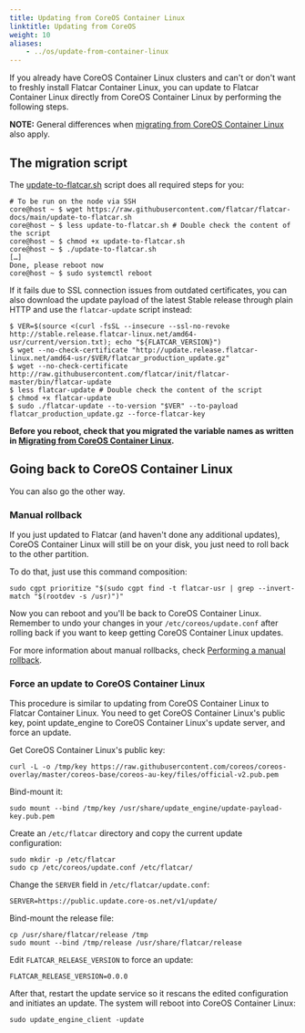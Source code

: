 ```yaml
---
title: Updating from CoreOS Container Linux
linktitle: Updating from CoreOS
weight: 10
aliases:
    - ../os/update-from-container-linux
---
```


If you already have CoreOS Container Linux clusters and can't or don't want to freshly install Flatcar Container Linux, you can update to Flatcar Container Linux directly from CoreOS Container Linux by performing the following steps.

**NOTE:** General differences when [migrating from CoreOS Container Linux][migrate-from-container-linux] also apply.


## The migration script

The [update-to-flatcar.sh](https://raw.githubusercontent.com/flatcar/flatcar-docs/main/update-to-flatcar.sh) script does all required steps for you:

```shell
# To be run on the node via SSH
core@host ~ $ wget https://raw.githubusercontent.com/flatcar/flatcar-docs/main/update-to-flatcar.sh
core@host ~ $ less update-to-flatcar.sh # Double check the content of the script
core@host ~ $ chmod +x update-to-flatcar.sh
core@host ~ $ ./update-to-flatcar.sh
[…]
Done, please reboot now
core@host ~ $ sudo systemctl reboot
```

If it fails due to SSL connection issues from outdated certificates, you can also download the update payload of the latest Stable release through plain HTTP and use the `flatcar-update` script instead:

```shell
$ VER=$(source <(curl -fsSL --insecure --ssl-no-revoke http://stable.release.flatcar-linux.net/amd64-usr/current/version.txt); echo "${FLATCAR_VERSION}")
$ wget --no-check-certificate "http://update.release.flatcar-linux.net/amd64-usr/$VER/flatcar_production_update.gz"
$ wget --no-check-certificate http://raw.githubusercontent.com/flatcar/init/flatcar-master/bin/flatcar-update
$ less flatcar-update # Double check the content of the script
$ chmod +x flatcar-update
$ sudo ./flatcar-update --to-version "$VER" --to-payload flatcar_production_update.gz --force-flatcar-key
```

**Before you reboot, check that you migrated the variable names as written in [Migrating from CoreOS Container Linux](migrate-from-container-linux).**

## Going back to CoreOS Container Linux

You can also go the other way.

### Manual rollback

If you just updated to Flatcar (and haven't done any additional updates), CoreOS Container Linux will still be on your disk, you just need to roll back to the other partition.

To do that, just use this command composition:

```shell
sudo cgpt prioritize "$(sudo cgpt find -t flatcar-usr | grep --invert-match "$(rootdev -s /usr)")"
```

Now you can reboot and you'll be back to CoreOS Container Linux.
Remember to undo your changes in your `/etc/coreos/update.conf` after rolling back if you want to keep getting CoreOS Container Linux updates.

For more information about manual rollbacks, check [Performing a manual rollback][manual-rollback].

### Force an update to CoreOS Container Linux

This procedure is similar to updating from CoreOS Container Linux to Flatcar Container Linux.
You need to get CoreOS Container Linux's public key, point update_engine to CoreOS Container Linux's update server, and force an update.

Get CoreOS Container Linux's public key:

```shell
curl -L -o /tmp/key https://raw.githubusercontent.com/coreos/coreos-overlay/master/coreos-base/coreos-au-key/files/official-v2.pub.pem
```

Bind-mount it:

```shell
sudo mount --bind /tmp/key /usr/share/update_engine/update-payload-key.pub.pem
```

Create an `/etc/flatcar` directory and copy the current update configuration:

```shell
sudo mkdir -p /etc/flatcar
sudo cp /etc/coreos/update.conf /etc/flatcar/
```

Change the `SERVER` field in `/etc/flatcar/update.conf`:

```shell
SERVER=https://public.update.core-os.net/v1/update/
```

Bind-mount the release file:

```shell
cp /usr/share/flatcar/release /tmp
sudo mount --bind /tmp/release /usr/share/flatcar/release
```

Edit `FLATCAR_RELEASE_VERSION` to force an update:

```shell
FLATCAR_RELEASE_VERSION=0.0.0
```

After that, restart the update service so it rescans the edited configuration and initiates an update.
The system will reboot into CoreOS Container Linux:

```shell
sudo update_engine_client -update
```

[migrate-from-container-linux]: _index.md
[manual-rollback]: ../setup/debug/manual-rollbacks/#performing-a-manual-rollback

